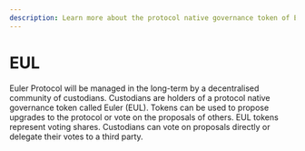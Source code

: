 ```yaml
---
description: Learn more about the protocol native governance token of Euler
---
```


# EUL

Euler Protocol will be managed in the long-term by a decentralised community of custodians. Custodians are holders of a protocol native governance token called Euler \(EUL\). Tokens can be used to propose upgrades to the protocol or vote on the proposals of others. EUL tokens represent voting shares. Custodians can vote on proposals directly or delegate their votes to a third party.
